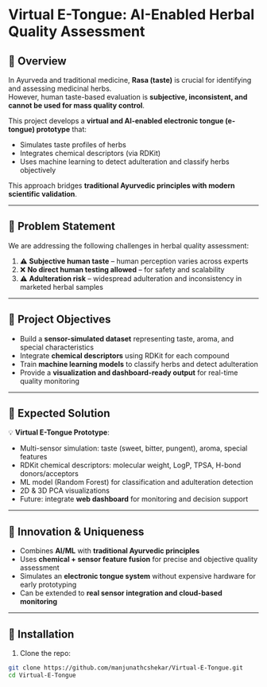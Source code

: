 # Virtual E-Tongue: AI-Enabled Herbal Quality Assessment

## 🔹 Overview
In Ayurveda and traditional medicine, **Rasa (taste)** is crucial for identifying and assessing medicinal herbs.  
However, human taste-based evaluation is **subjective, inconsistent, and cannot be used for mass quality control**.  

This project develops a **virtual and AI-enabled electronic tongue (e-tongue) prototype** that:  
- Simulates taste profiles of herbs  
- Integrates chemical descriptors (via RDKit)  
- Uses machine learning to detect adulteration and classify herbs objectively  

This approach bridges **traditional Ayurvedic principles with modern scientific validation**.

---

## 🔹 Problem Statement
We are addressing the following challenges in herbal quality assessment:

1. ⚠️ **Subjective human taste** – human perception varies across experts  
2. ❌ **No direct human testing allowed** – for safety and scalability  
3. ⚠️ **Adulteration risk** – widespread adulteration and inconsistency in marketed herbal samples  

---

## 🔹 Project Objectives
- Build a **sensor-simulated dataset** representing taste, aroma, and special characteristics  
- Integrate **chemical descriptors** using RDKit for each compound  
- Train **machine learning models** to classify herbs and detect adulteration  
- Provide a **visualization and dashboard-ready output** for real-time quality monitoring  

---

## 🔹 Expected Solution
💡 **Virtual E-Tongue Prototype**:

- Multi-sensor simulation: taste (sweet, bitter, pungent), aroma, special features  
- RDKit chemical descriptors: molecular weight, LogP, TPSA, H-bond donors/acceptors  
- ML model (Random Forest) for classification and adulteration detection  
- 2D & 3D PCA visualizations  
- Future: integrate **web dashboard** for monitoring and decision support  

---

## 🔹 Innovation & Uniqueness
- Combines **AI/ML** with **traditional Ayurvedic principles**  
- Uses **chemical + sensor feature fusion** for precise and objective quality assessment  
- Simulates an **electronic tongue system** without expensive hardware for early prototyping  
- Can be extended to **real sensor integration and cloud-based monitoring**  

---

## 🔹 Installation

1. Clone the repo:
```bash
git clone https://github.com/manjunathcshekar/Virtual-E-Tongue.git
cd Virtual-E-Tongue
